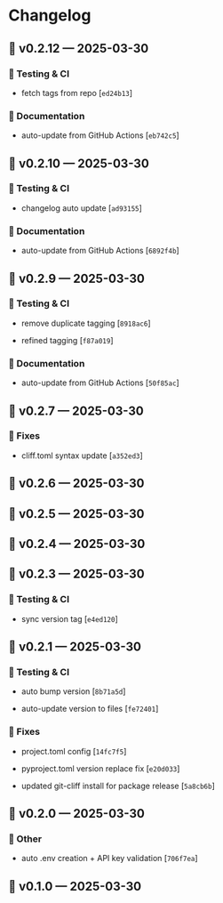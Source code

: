 # Changelog

## 🚀 v0.2.12 — 2025-03-30

### 🧪 Testing & CI

- fetch tags from repo [`ed24b13`]

### 📝 Documentation

- auto-update from GitHub Actions [`eb742c5`]

## 🚀 v0.2.10 — 2025-03-30

### 🧪 Testing & CI

- changelog auto update [`ad93155`]

### 📝 Documentation

- auto-update from GitHub Actions [`6892f4b`]

## 🚀 v0.2.9 — 2025-03-30

### 🧪 Testing & CI

- remove duplicate tagging [`8918ac6`]

- refined tagging [`f87a019`]

### 📝 Documentation

- auto-update from GitHub Actions [`50f85ac`]

## 🚀 v0.2.7 — 2025-03-30

### 🐛 Fixes

- cliff.toml syntax update [`a352ed3`]

## 🚀 v0.2.6 — 2025-03-30

## 🚀 v0.2.5 — 2025-03-30

## 🚀 v0.2.4 — 2025-03-30

## 🚀 v0.2.3 — 2025-03-30

### 🧪 Testing & CI

- sync version tag [`e4ed120`]

## 🚀 v0.2.1 — 2025-03-30

### 🧪 Testing & CI

- auto bump version [`8b71a5d`]

- auto-update version to files [`fe72401`]

### 🐛 Fixes

- project.toml config [`14fc7f5`]

- pyproject.toml version replace fix [`e20d033`]

- updated git-cliff install for package release [`5a8cb6b`]

## 🚀 v0.2.0 — 2025-03-30

### 🔸 Other

- auto .env creation + API key validation [`706f7ea`]

## 🚀 v0.1.0 — 2025-03-30
